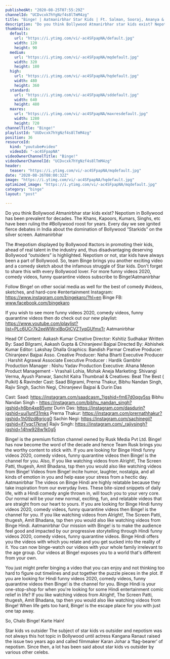 ```yaml
---
publishedAt: "2020-08-25T07:55:29Z"
channelId: "UCDvcxk7hYgNzf4s8lTmM4zg"
title: "Binge! | Aatmanirbhar Star Kids | Ft. Salman, Sooraj, Ananya & Arjun"
description: "Do you think Bollywood Atmanirbhar star kids exist? Nepotism in Bollywood has been prevalent for decades. The Khans, Kapoors, Kumars, Singhs, etc have been ruling the #Bollywood roost for years. Every day we see ignited fierce debates in India about the domination of Bollywood “Starkids” on the silver screen. Aatmanirbhar\n\nThe #nepotism displayed by Bollywood #actors in promoting their kids, ahead of real talent in the industry and, thus disadvantaging deserving Bollywood “outsiders” is highlighted. Nepotism or not, star kids have always been a part of Bollywood. So, team Binge brings you another exciting video and a comedy sketch about the infamous struggle of Star kids. Don't forget to share this with every Bollywood lover. For more funny videos 2020, comedy videos, funny quarantine videos subscribe to Binge!Aatmanirbhar\n\nFollow Binge! on other social media as well for the best of comedy #videos, sketches, and hard-core #entertainment\nInstagram: https://www.instagram.com/bingekaro/?hl=en\nBinge FB: www.facebook.com/bingekaro\n\nIf you wish to see more funny videos 2020, comedy videos, funny quarantine videos then do check out our new playlist: https://www.youtube.com/playlist?list=PLc6UCr7k2eeWWrxlBpGtCVZTyqGUfmxTr Aatmanirbhar\n\nHead Of Content: Aakash Kumar\nCreative Director: Kshitiz Sudhakar\nWritten By: Saad Bilgrami, Aakash Gupta & Chiranjeevi Bajpai\nDirected By: Abhishek Kumar\nEditor: Lakshay Dhalla\nGraphics: Bandish Parmar\nCreative Producer: Chiranjeevi Bajpai\nAsso. Creative Producer: Neha Bharti\nExecutive Producer : Harshit Agrawal\nAssociate Executive Producer : Hardik Gambhir\nProduction Manager : Nishu Yadav\nProduction Executive: Ahana Menon\nProduct Management - Vrashali Lohia, Mohak Aneja\nMarketing: Shivangi Verma, Ayush Panwar, Sanchit Kalra\nThumbnail & Creatives: Beat The Best ( Pulkit) & Ravinder\nCast: Saad Bilgrami, Prerna Thakur, Bibhu Nandan Singh, Rajiv Singh, Sachin Negi, Chiranjeevi Bajpai & Durin Das\n\nCast:\nSaad: https://instagram.com/saadcasm_?igshid=fm67d0qgy5ss\nBibhu Nandan Singh - https://instagram.com/bibhu_nandan_singh?igshid=h6bn4xe85ymr\nDurin Das: https://instagram.com/dasdurin?igshid=uuj1unf31mks\nPrerna Thakur: https://instagram.com/prernathhakur?igshid=1h09zd8grjcg0\nSachin Negi: https://instagram.com/sachinegii?igshid=if7vqc17knw1\nRajiv Singh:  https://instagram.com/_rajivsingh?igshid=14hw928w1k0g5\n\nBinge! is the premium fiction channel owned by Rusk Media Pvt Ltd. Binge! has now become the word of the decade and hence Team Rusk brings you the worthy content to stick with. If you are looking for Binge Hindi funny videos 2020, comedy videos, funny quarantine videos then Binge! is the channel for you. Also, If you like watching videos from Alright!, The Screen Patti, thugesh, Amit Bhadana, tsp then you would also like watching videos from Binge! Videos from Binge! incite humor, laughter, nostalgia, and all kinds of emotion in you and help ease your stress from a hectic day.\nAatmanirbhar\nThe videos on Binge Hindi are highly relatable because they take inspiration from our everyday lives. These bite-sized snippets of daily life, with a Hindi comedy angle thrown in, will touch you to your very core. Our normal will be your new normal, exciting, fun, and relatable videos that are straight from our heart to yours. If you are looking for Binge Hindi funny videos 2020, comedy videos, funny quarantine videos then Binge! is the channel for you. If you like watching videos from Alright!, The Screen Patti, thugesh, Amit Bhadana, tsp then you would also like watching videos from Binge Hindi.\nAatmanirbhar\nOur mission with Binge! is to make the audience feel good and impacted by our progressive storytelling through Hindi funny videos 2020, comedy videos, funny quarantine videos. Binge Hindi offers you the videos with which you relate and you get sucked into the reality of it. You can now binge-watch our videos with your whole family irrelevant to the age group. Our videos at Binge! exposes you to a world that's different from your own.\n\nYou just might prefer binging a video that you can enjoy and not thinking too hard to figure out timelines and put together the puzzle pieces in the plot. If you are looking for Hindi funny videos 2020, comedy videos, funny quarantine videos then Binge! is the channel for you. Binge Hindi is your one-stop-shop for when you're looking for some Hindi entertainment comic relief in life? If you like watching videos from Alright!, The Screen Patti, thugesh, Amit Bhadana, tsp then you would also like watching videos from Binge! When life gets too hard, Binge! is the escape place for you with just one tap away.\n\nSo, Chalo Binge! Karte Hain!\n\nStar kids vs outsider\nThe subject of star kids vs outsider and nepotism was not always this hot topic in Bollywood until actress Kangana Ranaut raised the issue two years ago and called filmmaker Karan Johar a ‘flag-bearer’ of nepotism. Since then, a lot has been said about star kids vs outsider by various other celebs."
thumbnails:
  default:
    url: "https://i.ytimg.com/vi/-ac4SFpapNA/default.jpg"
    width: 120
    height: 90
  medium:
    url: "https://i.ytimg.com/vi/-ac4SFpapNA/mqdefault.jpg"
    width: 320
    height: 180
  high:
    url: "https://i.ytimg.com/vi/-ac4SFpapNA/hqdefault.jpg"
    width: 480
    height: 360
  standard:
    url: "https://i.ytimg.com/vi/-ac4SFpapNA/sddefault.jpg"
    width: 640
    height: 480
  maxres:
    url: "https://i.ytimg.com/vi/-ac4SFpapNA/maxresdefault.jpg"
    width: 1280
    height: 720
channelTitle: "Binge!"
playlistId: "UUDvcxk7hYgNzf4s8lTmM4zg"
position: 36
resourceId:
  kind: "youtube#video"
  videoId: "-ac4SFpapNA"
videoOwnerChannelTitle: "Binge!"
videoOwnerChannelId: "UCDvcxk7hYgNzf4s8lTmM4zg"
header:
  teaser: "https://i.ytimg.com/vi/-ac4SFpapNA/mqdefault.jpg"
date: "2020-08-26T08:00:32Z"
image: "https://i.ytimg.com/vi/-ac4SFpapNA/hqdefault.jpg"
optimized_image: "https://i.ytimg.com/vi/-ac4SFpapNA/mqdefault.jpg"
category: "binge"
layout: "post"

---
```

Do you think Bollywood Atmanirbhar star kids exist? Nepotism in Bollywood has been prevalent for decades. The Khans, Kapoors, Kumars, Singhs, etc have been ruling the #Bollywood roost for years. Every day we see ignited fierce debates in India about the domination of Bollywood “Starkids” on the silver screen. Aatmanirbhar

The #nepotism displayed by Bollywood #actors in promoting their kids, ahead of real talent in the industry and, thus disadvantaging deserving Bollywood “outsiders” is highlighted. Nepotism or not, star kids have always been a part of Bollywood. So, team Binge brings you another exciting video and a comedy sketch about the infamous struggle of Star kids. Don't forget to share this with every Bollywood lover. For more funny videos 2020, comedy videos, funny quarantine videos subscribe to Binge!Aatmanirbhar

Follow Binge! on other social media as well for the best of comedy #videos, sketches, and hard-core #entertainment
Instagram: https://www.instagram.com/bingekaro/?hl=en
Binge FB: www.facebook.com/bingekaro

If you wish to see more funny videos 2020, comedy videos, funny quarantine videos then do check out our new playlist: https://www.youtube.com/playlist?list=PLc6UCr7k2eeWWrxlBpGtCVZTyqGUfmxTr Aatmanirbhar

Head Of Content: Aakash Kumar
Creative Director: Kshitiz Sudhakar
Written By: Saad Bilgrami, Aakash Gupta & Chiranjeevi Bajpai
Directed By: Abhishek Kumar
Editor: Lakshay Dhalla
Graphics: Bandish Parmar
Creative Producer: Chiranjeevi Bajpai
Asso. Creative Producer: Neha Bharti
Executive Producer : Harshit Agrawal
Associate Executive Producer : Hardik Gambhir
Production Manager : Nishu Yadav
Production Executive: Ahana Menon
Product Management - Vrashali Lohia, Mohak Aneja
Marketing: Shivangi Verma, Ayush Panwar, Sanchit Kalra
Thumbnail & Creatives: Beat The Best ( Pulkit) & Ravinder
Cast: Saad Bilgrami, Prerna Thakur, Bibhu Nandan Singh, Rajiv Singh, Sachin Negi, Chiranjeevi Bajpai & Durin Das

Cast:
Saad: https://instagram.com/saadcasm_?igshid=fm67d0qgy5ss
Bibhu Nandan Singh - https://instagram.com/bibhu_nandan_singh?igshid=h6bn4xe85ymr
Durin Das: https://instagram.com/dasdurin?igshid=uuj1unf31mks
Prerna Thakur: https://instagram.com/prernathhakur?igshid=1h09zd8grjcg0
Sachin Negi: https://instagram.com/sachinegii?igshid=if7vqc17knw1
Rajiv Singh:  https://instagram.com/_rajivsingh?igshid=14hw928w1k0g5

Binge! is the premium fiction channel owned by Rusk Media Pvt Ltd. Binge! has now become the word of the decade and hence Team Rusk brings you the worthy content to stick with. If you are looking for Binge Hindi funny videos 2020, comedy videos, funny quarantine videos then Binge! is the channel for you. Also, If you like watching videos from Alright!, The Screen Patti, thugesh, Amit Bhadana, tsp then you would also like watching videos from Binge! Videos from Binge! incite humor, laughter, nostalgia, and all kinds of emotion in you and help ease your stress from a hectic day.
Aatmanirbhar
The videos on Binge Hindi are highly relatable because they take inspiration from our everyday lives. These bite-sized snippets of daily life, with a Hindi comedy angle thrown in, will touch you to your very core. Our normal will be your new normal, exciting, fun, and relatable videos that are straight from our heart to yours. If you are looking for Binge Hindi funny videos 2020, comedy videos, funny quarantine videos then Binge! is the channel for you. If you like watching videos from Alright!, The Screen Patti, thugesh, Amit Bhadana, tsp then you would also like watching videos from Binge Hindi.
Aatmanirbhar
Our mission with Binge! is to make the audience feel good and impacted by our progressive storytelling through Hindi funny videos 2020, comedy videos, funny quarantine videos. Binge Hindi offers you the videos with which you relate and you get sucked into the reality of it. You can now binge-watch our videos with your whole family irrelevant to the age group. Our videos at Binge! exposes you to a world that's different from your own.

You just might prefer binging a video that you can enjoy and not thinking too hard to figure out timelines and put together the puzzle pieces in the plot. If you are looking for Hindi funny videos 2020, comedy videos, funny quarantine videos then Binge! is the channel for you. Binge Hindi is your one-stop-shop for when you're looking for some Hindi entertainment comic relief in life? If you like watching videos from Alright!, The Screen Patti, thugesh, Amit Bhadana, tsp then you would also like watching videos from Binge! When life gets too hard, Binge! is the escape place for you with just one tap away.

So, Chalo Binge! Karte Hain!

Star kids vs outsider
The subject of star kids vs outsider and nepotism was not always this hot topic in Bollywood until actress Kangana Ranaut raised the issue two years ago and called filmmaker Karan Johar a ‘flag-bearer’ of nepotism. Since then, a lot has been said about star kids vs outsider by various other celebs.